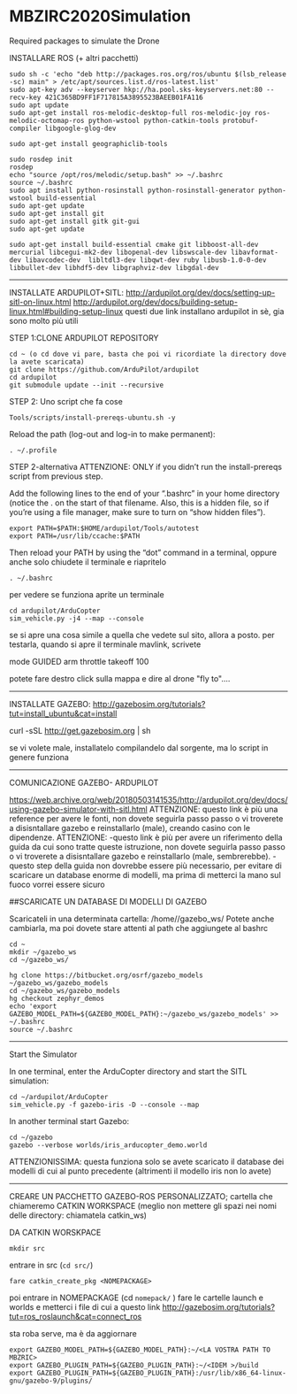 # MBZIRC2020Simulation
Required packages to simulate the Drone

INSTALLARE ROS (+ altri pacchetti)

```
sudo sh -c 'echo "deb http://packages.ros.org/ros/ubuntu $(lsb_release -sc) main" > /etc/apt/sources.list.d/ros-latest.list'
sudo apt-key adv --keyserver hkp://ha.pool.sks-keyservers.net:80 --recv-key 421C365BD9FF1F717815A3895523BAEEB01FA116
sudo apt update
sudo apt-get install ros-melodic-desktop-full ros-melodic-joy ros-melodic-octomap-ros python-wstool python-catkin-tools protobuf-compiler libgoogle-glog-dev

sudo apt-get install geographiclib-tools 

sudo rosdep init
rosdep
echo "source /opt/ros/melodic/setup.bash" >> ~/.bashrc
source ~/.bashrc
sudo apt install python-rosinstall python-rosinstall-generator python-wstool build-essential
sudo apt-get update
sudo apt-get install git
sudo apt-get install gitk git-gui
sudo apt-get update

sudo apt-get install build-essential cmake git libboost-all-dev mercurial libcegui-mk2-dev libopenal-dev libswscale-dev libavformat-dev libavcodec-dev  libltdl3-dev libqwt-dev ruby libusb-1.0-0-dev libbullet-dev libhdf5-dev libgraphviz-dev libgdal-dev
```
-------------------------------------------------
INSTALLATE ARDUPILOT+SITL:
http://ardupilot.org/dev/docs/setting-up-sitl-on-linux.html
http://ardupilot.org/dev/docs/building-setup-linux.html#building-setup-linux
questi due link installano ardupilot in sè, gia sono molto più utili

STEP 1:CLONE ARDUPILOT REPOSITORY
```
cd ~ (o cd dove vi pare, basta che poi vi ricordiate la directory dove la avete scaricata)
git clone https://github.com/ArduPilot/ardupilot
cd ardupilot
git submodule update --init --recursive
```

STEP 2:
Uno script che fa cose
```
Tools/scripts/install-prereqs-ubuntu.sh -y 
```
Reload the path (log-out and log-in to make permanent):
```
. ~/.profile  
 ```
STEP 2-alternativa
ATTENZIONE: ONLY if you didn’t run the install-prereqs script from previous step. 

Add the following lines to the end of your “.bashrc” in your home directory
(notice the . on the start of that filename. Also, this is a hidden file,
 so if you’re using a file manager, make sure to turn on “show hidden files”).
```
export PATH=$PATH:$HOME/ardupilot/Tools/autotest
export PATH=/usr/lib/ccache:$PATH
```
Then reload your PATH by using the “dot” command in a terminal, oppure anche solo chiudete il terminale e riapritelo
```
. ~/.bashrc
```
per vedere se funziona aprite un terminale
```
cd ardupilot/ArduCopter
sim_vehicle.py -j4 --map --console
```
se si apre una cosa simile a quella che vedete sul sito, allora a posto.
per testarla, quando si apre il terminale mavlink, scrivete

mode GUIDED
arm throttle
takeoff 100 

potete fare destro click sulla mappa e dire al drone "fly to"....


----------------------------------------------------------------------------------
INSTALLATE GAZEBO:  http://gazebosim.org/tutorials?tut=install_ubuntu&cat=install

curl -sSL http://get.gazebosim.org | sh

se vi volete male, installatelo compilandelo dal sorgente, ma lo script in genere funziona



-----------------------------------------------------------------------------------
COMUNICAZIONE GAZEBO- ARDUPILOT

https://web.archive.org/web/20180503141535/http://ardupilot.org/dev/docs/using-gazebo-simulator-with-sitl.html
ATTENZIONE: questo link è più una reference per avere le fonti, non dovete seguirla passo passo o
vi troverete a disisntallare gazebo e reinstallarlo (male), creando casino con le
dipendenze.
ATTENZIONE:
 -questo link è più per avere un riferimento della guida da cui sono tratte queste istruzione, non dovete seguirla passo passo o
vi troverete a disisntallare gazebo e reinstallarlo (male, sembrerebbe).
 -questo step della guida non dovrebbe essere più necessario, per evitare di scaricare un database enorme di modelli, ma prima di metterci la mano sul fuoco vorrei essere sicuro

##SCARICATE UN DATABASE DI MODELLI DI GAZEBO

Scaricateli in una determinata cartella: /home/<user>/gazebo_ws/ 
Potete anche cambiarla, ma poi dovete stare attenti al path che aggiungete al bashrc 

```
cd ~
mkdir ~/gazebo_ws
cd ~/gazebo_ws/
  
hg clone https://bitbucket.org/osrf/gazebo_models ~/gazebo_ws/gazebo_models
cd ~/gazebo_ws/gazebo_models
hg checkout zephyr_demos
echo 'export GAZEBO_MODEL_PATH=${GAZEBO_MODEL_PATH}:~/gazebo_ws/gazebo_models' >> ~/.bashrc
source ~/.bashrc
```

--------------------------------------------------------------------------------
Start the Simulator

In one terminal, enter the ArduCopter directory and start the SITL simulation:
```
cd ~/ardupilot/ArduCopter
sim_vehicle.py -f gazebo-iris -D --console --map
```
In another terminal start Gazebo:
```
cd ~/gazebo
gazebo --verbose worlds/iris_arducopter_demo.world
```
ATTENZIONISSIMA: questa funziona solo se avete scaricato il database dei modelli di cui al punto precedente (altrimenti il modello iris non lo avete)

------------------------------------------------------------
CREARE UN PACCHETTO GAZEBO-ROS PERSONALIZZATO;
cartella che chiameremo CATKIN WORKSPACE (meglio non mettere gli spazi nei nomi delle directory: chiamatela catkin_ws)

DA CATKIN WORSKPACE
```
mkdir src
```
entrare in src (```cd src/```)
```
fare catkin_create_pkg <NOMEPACKAGE>
```
poi entrare in NOMEPACKAGE (cd ```nomepack/``` )
fare le cartelle launch e worlds
e metterci i file di cui a questo link http://gazebosim.org/tutorials?tut=ros_roslaunch&cat=connect_ros
 
 
sta roba serve, ma è da aggiornare
``` 
export GAZEBO_MODEL_PATH=${GAZEBO_MODEL_PATH}:~/<LA VOSTRA PATH TO MBZRIC>
export GAZEBO_PLUGIN_PATH=${GAZEBO_PLUGIN_PATH}:~/<IDEM >/build
export GAZEBO_PLUGIN_PATH=${GAZEBO_PLUGIN_PATH}:/usr/lib/x86_64-linux-gnu/gazebo-9/plugins/
```
